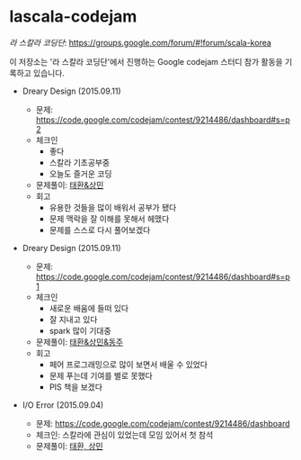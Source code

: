 # lascala-codejam

_라 스칼라 코딩단_: https://groups.google.com/forum/#!forum/scala-korea

이 저장소는 '라 스칼라 코딩단'에서 진행하는 Google codejam 스터디 참가 활동을 기록하고 있습니다.

* Dreary Design (2015.09.11)
	* 문제: https://code.google.com/codejam/contest/9214486/dashboard#s=p2
	* 체크인
		* 좋다
		* 스칼라 기초공부중
		* 오늘도 즐거운 코딩
	* 문제풀이: [태환&상민](https://gist.github.com/theodoreLee/f4defd0d9efb0dab0774)
	* 회고
		* 유용한 것들을 많이 배워서 공부가 됐다
		* 문제 맥락을 잘 이해를 못해서 헤맸다
		* 문제를 스스로 다시 풀어보겠다

* Dreary Design (2015.09.11)
	* 문제: https://code.google.com/codejam/contest/9214486/dashboard#s=p1
	* 체크인
		* 새로운 배움에 들떠 있다
		* 잘 지내고 있다
		* spark 많이 기대중
	* 문제풀이: [태환&상민&동주](https://gist.github.com/theodoreLee/2f60d2420e4fec330b6b)
	* 회고
		* 페어 프로그래밍으로 많이 보면서 배울 수 있었다
		* 문제 푸는데 기여를 별로 못했다
		* PIS 책을 보겠다

* I/O Error (2015.09.04)
	* 문제: https://code.google.com/codejam/contest/9214486/dashboard
	* 체크인: 스칼라에 관심이 있었는데 모임 있어서 첫 참석
	* 문제풀이: [태환, 상민](https://gist.github.com/theodoreLee/9d0c7ca64cb14e714dae)
